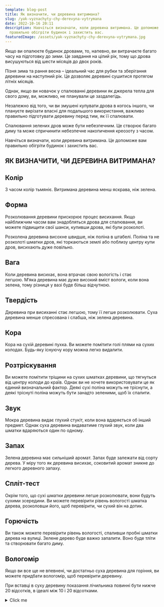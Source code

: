 ```yaml
---
template: blog-post
title: Як визначити, чи деревина витримана?
slug: /yak-vyznachyty-chy-derevyna-vytrymana
date: 2022-10-16 20:11
description: Навчіться визначати, коли деревина витримана. Це допоможе вам
  правильно обігріти будинок і захистить вас.
featuredImage: /assets/yak-vyznachyty-chy-derevyna-vytrymana.jpg
---
```

Якщо ви опалюєте будинок дровами, то, напевно, ви витрачаєте багато часу на підготовку до зими. Це завдання на цілий рік, тому що дрова висушуються від шести місяців до двох років.

Пізня зима та рання весна – ідеальний час для рубки та зберігання деревини на наступний рік. Це дозволяє деревині сушитися протягом літніх місяців.

Однак, якщо ви новачок у спалюванні деревини як джерела тепла для свого дому, ви, можливо, не планували це заздалегідь. 

Незалежно від того, чи ви змушені купувати дрова в когось іншого, чи плануєте вирізати власні для подальшого використання, важливо правильно підготувати деревину перед тим, як її спалювати.

Спалювання зелених дров може бути небезпечним. Це створює багато диму та може спричинити небезпечне накопичення креозоту з часом. 

Навчіться визначати, коли деревина витримана. Це допоможе вам правильно обігріти будинок і захистить вас.

## ЯК ВИЗНАЧИТИ, ЧИ ДЕРЕВИНА ВИТРИМАНА?

## Колір 

З часом колір тьмяніє. Витримана деревина менш яскрава, ніж зелена.

## Форма

Розколювання деревини прискорює процес висихання. Якщо найближчим часом вам знадобляться дрова для спалювання, ви можете підвищити свої шанси, купивши дрова, які були розколоті. 

Розколена деревина висохне швидше, ніж поліна в штабелі. Поліна та не розколоті шматки дров, які торкаються землі або поблизу центру купи дров, висихають дуже повільно.

## Вага 

Коли деревина висихає, вона втрачає свою вологість і стає легшою. М’яка деревина має дуже високий вміст вологи, коли вона зелена, тому різниця у вазі буде більш відчутною.

## Твердість

Деревина при висиханні стає легшою, тому її легше розколювати. Суха деревина менше спресована і слабша, ніж зелена деревина.

## Кора

Кора на сухій деревині пухка. Ви можете помітити голі плями на сухих колодах. Будь-яку існуючу кору можна легко видалити.

## Розтріскування

Ви можете помітити тріщини на сухих шматках деревини, що тягнуться від центру колоди до країв. Однак ви не хочете використовувати це як єдиний визначальний фактор. Деякі сухі поліна можуть не тріснути, а деякі тріснуті поліна можуть бути занадто зеленими, щоб їх спалити.

## Звук 

Мокра деревина видає глухий стукіт, коли вона вдаряється об інший предмет. Однак суха деревина видаватиме глухий звук, коли два шматки вдаряються один по одному.

## Запах

Зелена деревина має сильніший аромат. Запах буде залежати від сорту дерева. У міру того як деревина висихає, соковитий аромат зникне до легкого деревного запаху.

## Спліт-тест

Окрім того, що сухі шматки деревини легше розколювати, вони будуть сухими зсередини. Ви можете перевірити рівень вологості шматка дерева, розколовши його, щоб перевірити, чи сухий він на дотик.

## Горючість

Ви також можете перевірити рівень вологості, спаливши пробні шматки дерева на вулиці. Зелене дерево буде важко запалити. Воно буде тліти та створювати багато диму.

## Вологомір

Якщо ви все ще не впевнені, чи достатньо суха деревина для горіння, ви можете придбати вологомір, щоб перевірити деревину. 

При вставці в суху деревину показання лічильника повинні бути нижче 20 відсотків, в ідеалі між 10 і 20 відсотками.

<details>
  <summary>Click me</summary>
  
  ### Heading
  1. Foo
  2. Bar
     * Baz
     * Qux

  ### Some Code
  ```js
  function logSomething(something) {
    console.log('Something', something);
  }
  ```
</details>